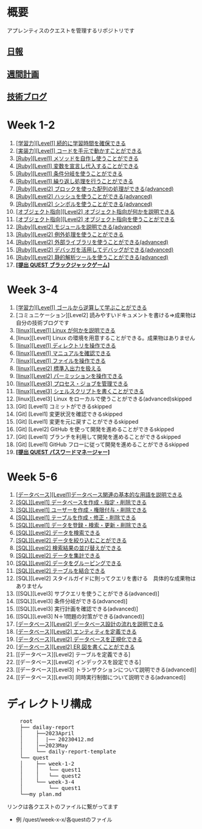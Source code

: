 # 概要 
アプレンティスのクエストを管理するリポジトリです

## [日報](report/daily-report)
## [週間計画](report/weekly-plan/)
## [技術ブログ](https://qiita.com/yami-yami)



# Week 1-2　
1. [[学習力][Level1] 続的に学習時間を確保できる](quest/week-1-2/quest1.md)<br>
2. [[実装力][Level1] コードを手元で動かすことができる](quest/week-1-2/quest2.rb)<br>
3. [[Ruby][Level1] メソッドを自作し使うことができる](quest/week-1-2/quest3.rb)<br>
4. [[Ruby][Level1] 変数を宣言し代入することができる](quest/week-1-2/quest4.rb)<br>
5. [[Ruby][Level1] 条件分岐を使うことができる](quest/week-1-2/quest5.rb)<br>
6. [[Ruby][Level1] 繰り返し処理を行うことができる](quest/week-1-2/quest6.rb)<br>
7. [[Ruby][Level2] ブロックを使った配列の処理ができる(advanced)](quest/week-1-2/quest7.rb)<br>
8. [[Ruby][Level2] ハッシュを使うことができる(advanced)](quest/week-1-2/quest8.rb)<br>
9. [[Ruby][Level2] シンボルを使うことができる(advanced)](quest/week-1-2/quest9.rb)<br>
10. [[オブジェクト指向][Level2] オブジェクト指向が何かを説明できる](quest/week-1-2/quest10.md)<br>
11. [[オブジェクト指向][Level2] オブジェクト指向を使うことができる](quest/week-1-2/quest11.rb)<br>
12. [[Ruby][Level2] モジュールを説明できる(advanced)](quest/week-1-2/quest12.md)<br>
13. [[Ruby][Level2] 例外処理を使うことができる](quest/week-1-2/quest13.rb)<br>
14. [[Ruby][Level2] 外部ライブラリを使うことができる(advanced)](quest/week-1-2/quest14.rb)<br>
15. [[Ruby][Level2] デバッガを活用してデバッグができる(advanced)](quest/week-1-2/quest15.rb)<br>
16. [[Ruby][Level2] 静的解析ツールを使うことができる(advanced)](quest/week-1-2/quest16.md)<br>
17. **[[提出 QUEST ブラックジャックゲーム]](quest/week-1-2/submission-quest)<br>**


# Week 3-4
1. [[学習力][Level1] ゴールから逆算して学ぶことができる](my_plan.md)
2. [コミュニケーション][Level2] 読みやすいドキュメントを書ける=>成果物は自分の技術ブログです
3. [[linux][Level1] Linux が何かを説明できる](quest/week-3-4/quest3.md)
4. [linux][Level1] Linux の環境を用意することができる。成果物はありません
5. [[linux][Level1] ディレクトリを操作できる](quest/week-3-4/quest5.md)
6. [[linux][Level1] マニュアルを確認できる](quest/week-3-4/quest6.md)
7. [[linux][Level1] ファイルを操作できる](quest/week-3-4/quest7.md)
8. [[linux][Level2] 標準入出力を扱える](quest/week-3-4/quest8.md)
9. [[linux][Level2] パーミッションを操作できる](quest/week-3-4/quest9.md)
10. [[linux][Level3] プロセス・ジョブを管理できる](quest/week-3-4/quest10.md)
11. [[linux][Level3] シェルスクリプトを書くことができる](quest/week-3-4/quest11/)
12. [linux][Level3] Linux をローカルで使うことができる(advanced)skipped
13. [Git] [Level1] コミットができるskipped
14. [Git] [Level1] 変更状況を確認できるskipped
15. [Git] [Level1] 変更を元に戻すことができるskipped
16. [Git] [Level2] GitHub を使って開発を進めることができるskipped
17. [Git] [Level1] ブランチを利用して開発を進めることができるskipped
18. [Git] [Level1] GitHub フローに従って開発を進めることができるskipped
19. **[[提出 QUEST パスワードマネージャー]](quest/week-3-4/submission_quest/)**


# Week 5-6
1. [[データベース][Level1]データベース関連の基本的な用語を説明できる](quest/week-5-6/quest1.md)
2. [[SQL][Level1] データベースを作成・指定・削除できる](quest/week-5-6/quest2.md)
3. [[SQL][Level1] ユーザーを作成・権限付与・削除できる](quest/week-5-6/quest3.md)
4. [[SQL][Level1] テーブルを作成・修正・削除できる](quest/week-5-6/quest4.md)
5. [[SQL][Level1] データを登録・検索・更新・削除できる](quest/week-5-6/quest5.md)
6. [[SQL][Level2] データを検索できる](quest/week-5-6/quest6.md)
7. [[SQL][Level2] データを絞り込むことができる](quest/week-5-6/quest7.md)
8. [[SQL][Level2] 検索結果の並び替えができる](quest/week-5-6/quest8.md)
9. [[SQL][Level2] データを集計できる](quest/week-5-6/quest9.md)
10. [[SQL][Level2] データをグルーピングできる](quest/week-5-6/quest10.md)
11. [[SQL][Level2] テーブルを結合できる](quest/week-5-6/quest11.md)
12. [SQL][Level2] スタイルガイドに則ってクエリを書ける　具体的な成果物はありません
13. [[SQL][Level3] サブクエリを使うことができる(advanced)]
14. [[SQL][Level3] 条件分岐ができる(advanced)]
15. [[SQL][Level3] 実行計画を確認できる(advanced)]
16. [[SQL][Level3] N＋1問題の対策ができる(advanced)]
17. [[データベース][Level2] データベース設計の流れを説明できる](quest/week-5-6/quest17.md)
18. [[データベース][Level2] エンティティを定義できる](quest/week-5-6/quest18.md)
19. [[データベース][Level2] データベースを正規化できる](quest/week-5-6/quest19.md)
20. [[データベース][Level2] ER 図を書くことができる](https://www.notion.so/20-f318f151d2d344948253a2ca79d8b240?pvs=4)
21. [[データベース][Level2] テーブルを定義できる]
22. [[データベース][Level2] インデックスを設定できる]
23. [[データベース][Level3] トランザクションについて説明できる(advanced)]
24. [[データベース][Level3] 同時実行制御について説明できる(advanced)]

# ディレクトリ構成
<pre>
    root
    ├── dailay-report
    │    ├──2023April
    │    │  |── 20230412.md
    │    │──2023May
    │    └── daily-report-template
    └── quest
    │    ├── week-1-2
    │    │   └── quest1
    │    │   └── quest2
    │    └── week-3-4
    │        └── quest1
    └──my_plan.md
</pre>
リンクは各クエストのファイルに繋がってます
- 例 /quest/week-x-x/各questのファイル